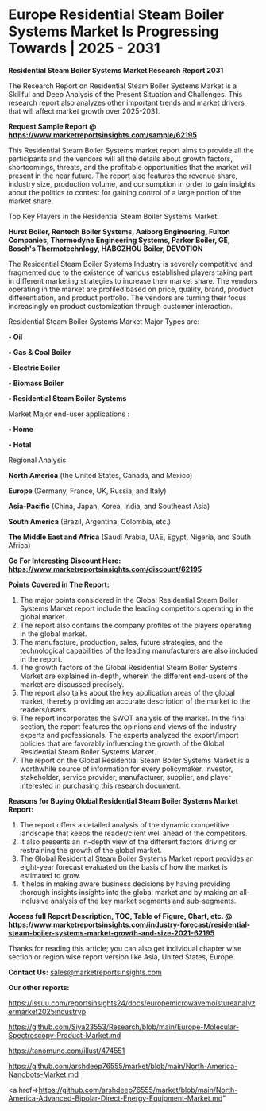 # Europe Residential Steam Boiler Systems Market Is Progressing Towards | 2025 - 2031

<strong>Residential Steam Boiler Systems Market Research Report 2031</strong>

The Research Report on Residential Steam Boiler Systems Market is a Skillful and Deep Analysis of the Present Situation and Challenges. This research report also analyzes other important trends and market drivers that will affect market growth over 2025-2031.

<strong>Request Sample Report @ <a href=https://www.marketreportsinsights.com/sample/62195>https://www.marketreportsinsights.com/sample/62195</a></strong>

This Residential Steam Boiler Systems market report aims to provide all the participants and the vendors will all the details about growth factors, shortcomings, threats, and the profitable opportunities that the market will present in the near future. The report also features the revenue share, industry size, production volume, and consumption in order to gain insights about the politics to contest for gaining control of a large portion of the market share.

Top Key Players in the Residential Steam Boiler Systems Market:

<strong>Hurst Boiler, Rentech Boiler Systems, Aalborg Engineering, Fulton Companies, Thermodyne Engineering Systems, Parker Boiler, GE, Bosch&#39;s Thermotechnlogy, HABGZHOU Boiler, DEVOTION</strong>

The Residential Steam Boiler Systems Industry is severely competitive and fragmented due to the existence of various established players taking part in different marketing strategies to increase their market share. The vendors operating in the market are profiled based on price, quality, brand, product differentiation, and product portfolio. The vendors are turning their focus increasingly on product customization through customer interaction.

Residential Steam Boiler Systems Market Major Types are:

<strong>• Oil

• Gas & Coal Boiler

• Electric Boiler

• Biomass Boiler

• Residential Steam Boiler Systems</strong>

Market Major end-user applications :

<strong>• Home

• Hotal</strong>

Regional Analysis

</u><strong><b>North America</b></strong> (the United States, Canada, and Mexico)

<strong><b>Europe </b></strong>(Germany, France, UK, Russia, and Italy)

<strong><b>Asia-Pacific</b></strong> (China, Japan, Korea, India, and Southeast Asia)

<strong><b>South America</b></strong> (Brazil, Argentina, Colombia, etc.)

<strong><b>The Middle East and Africa</b></strong> (Saudi Arabia, UAE, Egypt, Nigeria, and South Africa)

<strong>Go For Interesting Discount Here: <a href=https://www.marketreportsinsights.com/discount/62195>https://www.marketreportsinsights.com/discount/62195</a></strong>

<strong>Points Covered in The Report:</strong>
<ol>
  <li>The major points considered in the Global Residential Steam Boiler Systems Market report include the leading competitors operating in the global market.</li>
  <li>The report also contains the company profiles of the players operating in the global market.</li>
  <li>The manufacture, production, sales, future strategies, and the technological capabilities of the leading manufacturers are also included in the report.</li>
  <li>The growth factors of the Global Residential Steam Boiler Systems Market are explained in-depth, wherein the different end-users of the market are discussed precisely.</li>
  <li>The report also talks about the key application areas of the global market, thereby providing an accurate description of the market to the readers/users.</li>
  <li>The report incorporates the SWOT analysis of the market. In the final section, the report features the opinions and views of the industry experts and professionals. The experts analyzed the export/import policies that are favorably influencing the growth of the Global Residential Steam Boiler Systems Market.</li>
  <li>The report on the Global Residential Steam Boiler Systems Market is a worthwhile source of information for every policymaker, investor, stakeholder, service provider, manufacturer, supplier, and player interested in purchasing this research document.</li>
</ol>
<strong>Reasons for Buying Global Residential Steam Boiler Systems Market Report:</strong>

<ol>
  <li>The report offers a detailed analysis of the dynamic competitive landscape that keeps the reader/client well ahead of the competitors.</li>
  <li>It also presents an in-depth view of the different factors driving or restraining the growth of the global market.</li>
  <li>The Global Residential Steam Boiler Systems Market report provides an eight-year forecast evaluated on the basis of how the market is estimated to grow.</li>
  <li>It helps in making aware business decisions by having providing thorough insights insights into the global market and by making an all-inclusive analysis of the key market segments and sub-segments.</li>
</ol>
<strong>Access full Report Description, TOC, Table of Figure, Chart, etc. @ <a href=https://www.marketreportsinsights.com/industry-forecast/residential-steam-boiler-systems-market-growth-and-size-2021-62195>https://www.marketreportsinsights.com/industry-forecast/residential-steam-boiler-systems-market-growth-and-size-2021-62195</a></strong>


Thanks for reading this article; you can also get individual chapter wise section or region wise report version like Asia, United States, Europe.

<strong>Contact Us:</strong>
sales@marketreportsinsights.com

<strong>Our other reports:</strong>

<a href=https://issuu.com/reportsinsights24/docs/europemicrowavemoistureanalyzermarket2025industryp>https://issuu.com/reportsinsights24/docs/europemicrowavemoistureanalyzermarket2025industryp</a>

<a href=https://github.com/Siya23553/Research/blob/main/Europe-Molecular-Spectroscopy-Product-Market.md>https://github.com/Siya23553/Research/blob/main/Europe-Molecular-Spectroscopy-Product-Market.md</a>

<a href=https://tanomuno.com/illust/474551>https://tanomuno.com/illust/474551</a>

<a href=https://github.com/arshdeep76555/market/blob/main/North-America-Nanobots-Market.md>https://github.com/arshdeep76555/market/blob/main/North-America-Nanobots-Market.md</a>

<a href=>https://github.com/arshdeep76555/market/blob/main/North-America-Advanced-Bipolar-Direct-Energy-Equipment-Market.md</a>"
